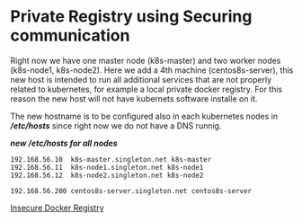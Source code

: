 # Private Registry using Securing communication

Right now we have one master node  (k8s-master) and two worker nodes (k8s-node1, k8s-node2).
Here we add a 4th machine (centos8s-server), this new host is intended to run all additional services that are
not properly related to kubernetes, for example a local private docker registry.
For this reason the new host will not have kubernets software installe on it.


The new hostname is to be configured also in each kubernetes nodes in ***/etc/hosts*** since right now
we do not have a DNS runnig.

***new /etc/hosts for all nodes***
```
192.168.56.10  k8s-master.singleton.net k8s-master
192.168.56.11  k8s-node1.singleton.net k8s-node1
192.168.56.12  k8s-node2.singleton.net k8s-node2

192.168.56.200 centos8s-server.singleton.net centos8s-server
```

[Insecure Docker Registry](InsecureRegistry.md)

